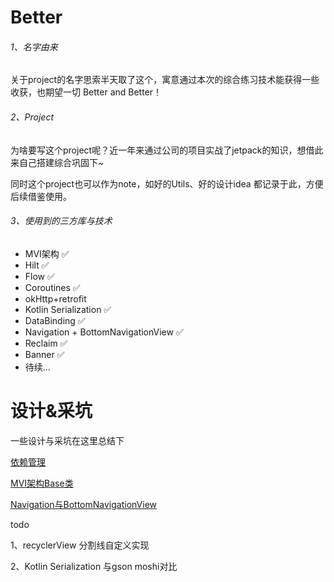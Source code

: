 # Better

###### 1、名字由来

关于project的名字思索半天取了这个，寓意通过本次的综合练习技术能获得一些收获，也期望一切 Better and Better！

###### 2、Project

为啥要写这个project呢？近一年来通过公司的项目实战了jetpack的知识，想借此来自己搭建综合巩固下~

同时这个project也可以作为note，如好的Utils、好的设计idea 都记录于此，方便后续借鉴使用。

###### 3、使用到的三方库与技术

- MVI架构 ✅
- Hilt ✅
- Flow ✅
- Coroutines ✅
- okHttp+retrofit
- Kotlin Serialization ✅
- DataBinding ✅
- Navigation + BottomNavigationView ✅
- Reclaim ✅
- Banner ✅
- 待续...

# 设计&采坑

一些设计与采坑在这里总结下

[依赖管理](./mds/1、依赖管理.md)

[MVI架构Base类](./mds/2、MVI架构Base类.md)

[Navigation与BottomNavigationView](./mds/3、Navigation与BottomNavigationView.md)

todo

1、recyclerView 分割线自定义实现

2、Kotlin Serialization 与gson moshi对比





















